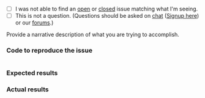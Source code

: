  - [ ] I was not able to find an [open](https://github.com/zendframework/zend-expressive-session-cache/issues?q=is%3Aopen) or [closed](https://github.com/zendframework/zend-expressive-session-cache/issues?q=is%3Aclosed) issue matching what I'm seeing.
 - [ ] This is not a question. (Questions should be asked on [chat](https://zendframework.slack.com/) ([Signup here](https://zendframework-slack.herokuapp.com/)) or our [forums](https://discourse.zendframework.com/).)

Provide a narrative description of what you are trying to accomplish.

### Code to reproduce the issue

<!-- Please provide the minimum code necessary to recreate the issue -->

```php
```

### Expected results

<!-- What do you think should have happened? -->

### Actual results

<!-- What did you actually observe? -->
